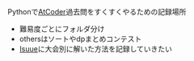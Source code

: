 Pythonで[AtCoder](https://atcoder.jp/)過去問をすくすくやるための記録場所
- 難易度ごとにフォルダ分け
- othersはソートやdpまとめコンテスト
- [Isuue](https://github.com/wasshoy/atcoder/issues)に大会別に解いた方法を記録していきたい
